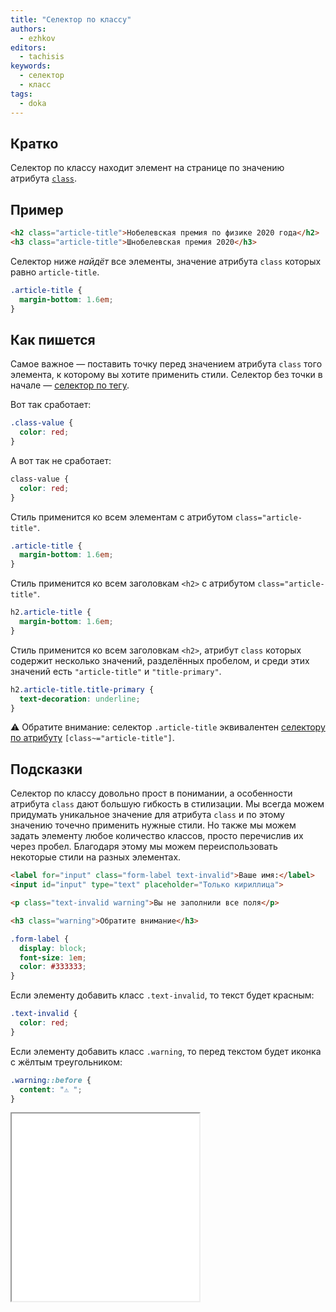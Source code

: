 ```yaml
---
title: "Селектор по классу"
authors:
  - ezhkov
editors:
  - tachisis
keywords:
  - селектор
  - класс
tags:
  - doka
---
```


## Кратко

Селектор по классу находит элемент на странице по значению атрибута [`class`](/html/class).

## Пример

```html
<h2 class="article-title">Нобелевская премия по физике 2020 года</h2>
<h3 class="article-title">Шнобелевская премия 2020</h3>
```

Селектор ниже _найдёт_ все элементы, значение атрибута `class` которых равно `article-title`.

```css
.article-title {
  margin-bottom: 1.6em;
}
```

## Как пишется

Самое важное — поставить точку перед значением атрибута `class` того элемента, к которому вы хотите применить стили. Селектор без точки в начале — [селектор по тегу](/css/tag-selector).

Вот так сработает:

```css
.class-value {
  color: red;
}
```

А вот так не сработает:

```css
class-value {
  color: red;
}
```

Стиль применится ко всем элементам с атрибутом `class="article-title"`.

```css
.article-title {
  margin-bottom: 1.6em;
}
```

Стиль применится ко всем заголовкам `<h2>` с атрибутом `class="article-title"`.

```css
h2.article-title {
  margin-bottom: 1.6em;
}
```

Стиль применится ко всем заголовкам `<h2>`, атрибут `class` которых содержит несколько значений, разделённых пробелом, и среди этих значений есть `"article-title"` и `"title-primary"`.

```css
h2.article-title.title-primary {
  text-decoration: underline;
}
```

<aside>

⚠️ Обратите внимание: селектор `.article-title` эквивалентен [селектору по атрибуту](/css/attribute-selector/) `[class~="article-title"]`.

</aside>

## Подсказки

Селектор по классу довольно прост в понимании, а особенности атрибута `class` дают большую гибкость в стилизации. Мы всегда можем придумать уникальное значение для атрибута `class` и по этому значению точечно применить нужные стили. Но также мы можем задать элементу любое количество классов, просто перечислив их через пробел. Благодаря этому мы можем переиспользовать некоторые стили на разных элементах.

```html
<label for="input" class="form-label text-invalid">Ваше имя:</label>
<input id="input" type="text" placeholder="Только кириллица">

<p class="text-invalid warning">Вы не заполнили все поля</p>

<h3 class="warning">Обратите внимание</h3>
```

```css
.form-label {
  display: block;
  font-size: 1em;
  color: #333333;
}
```

Если элементу добавить класс `.text-invalid`, то текст будет красным:

```css
.text-invalid {
  color: red;
}
```

Если элементу добавить класс `.warning`, то перед текстом будет иконка с жёлтым треугольником:

```css
.warning::before {
  content: "⚠️ ";
}
```

<iframe title="Несколько классов" src="demos/several-classes/" height="300"></iframe>
